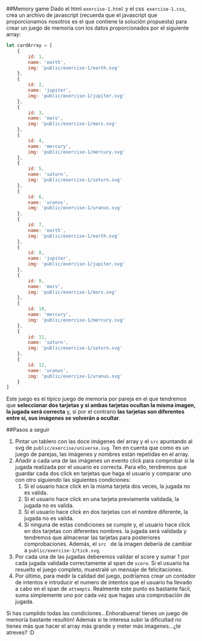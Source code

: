 ##Memory game
Dado el html ``exercise-1.html`` y el css`` exercise-1.css``, crea un archivo de javascript (recuerda que el
 javascript que
 proporcionamos nosotros es el que contiene la solución propuesta) para crear un juego de memoria con
los datos proporcionados por el siguiente array:

```js
let cardArray = [
    {
        id: 1,
        name: 'earth',
        img: 'public/exercise-1/earth.svg'
    },
    {
        id: 2,
        name: 'jupiter',
        img: 'public/exercise-1/jupiter.svg'
    },
    {
        id: 3,
        name: 'mars',
        img: 'public/exercise-1/mars.svg'
    },
    {
        id: 4,
        name: 'mercury',
        img: 'public/exercise-1/mercury.svg'
    },
    {
        id: 5,
        name: 'saturn',
        img: 'public/exercise-1/saturn.svg'
    },
    {
        id: 6,
        name: 'uranus',
        img: 'public/exercise-1/uranus.svg'
    },
    {
        id: 7,
        name: 'earth',
        img: 'public/exercise-1/earth.svg'
    },
    {
        id: 8,
        name: 'jupiter',
        img: 'public/exercise-1/jupiter.svg'
    },
    {
        id: 9,
        name: 'mars',
        img: 'public/exercise-1/mars.svg'
    },
    {
        id: 10,
        name: 'mercury',
        img: 'public/exercise-1/mercury.svg'
    },
    {
        id: 11,
        name: 'saturn',
        img: 'public/exercise-1/saturn.svg'
    },
    {
        id: 12,
        name: 'uranus',
        img: 'public/exercise-1/uranus.svg'
    }
]
```

Este juego es el típico juego de memoria por pareja en el que tendremos que **seleccionar dos tarjetas y si ambas tarjetas
 ocultan la misma imagen, la jugada será correcta** y, si por el contrario **las tarjetas son diferentes entre sí, sus
 imágenes se volverán a ocultar**.
 
##Pasos a seguir
 
 1.  Pintar un tablero con las doce imágenes del array y el `src` apuntando al svg de `public/exercise/universe.svg`. 
 Ten en cuenta que como es un juego de parejas, las imágenes y nombres están repetidas en el array.
 2. Añadir a cada una de las imágenes un evento click para comprobar si la jugada realizada por el usuario es correcta.
 Para ello, tendremos que guardar cada dos click en tarjetas que haga el usuario y comparar uno con otro siguiendo
  las siguientes condiciones:
    1. Si el usuario hace click en la misma tarjeta dos veces, la jugada no es valida.
    2. Si el usuario hace click en una tarjeta previamente validada, la jugada no es valida.
    3. Si el usuario hace click en dos tarjetas con el nombre diferente, la jugada no es valida.
    4. Si ninguna de estas condiciones se cumple y, el usuario hace click en dos tarjetas con diferentes nombres. la
     jugada será validada y tendremos que almacenar las tarjetas para posteriores comprobaciones. Además, el ``src
     `` de la imagen debería de cambiar a ``public/exercise-1/tick.svg``.
 3. Por cada una de las jugadas deberemos validar el score y sumar 1 por cada jugada validada correctamente al span
  de ```score```. Si el
  usuario ha resuelto el juego completo, muestralé un mensaje de felicitaciones.
 4. Por último, para medir la calidad del juego, podríamos crear un contador de intentos e introducir el numero de
  intentos que el usuario ha llevado a cabo en el span de ``attempts``. Realmente este punto es bastante fácil, suma
   simplemente uno por cada vez que hagas una comprobación de jugada.

Si has cumplido todas las condiciones...Enhorabuena! tienes un juego de memoría bastante resultón! Además si te
 interesa subir la dificultad no tienes más que hacer el array más grande y meter más imagenes...¿te atreves? :D
